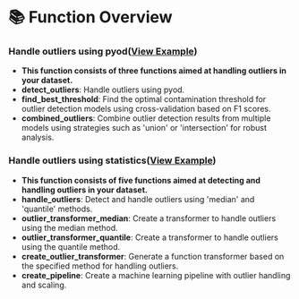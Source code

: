 #  📚 Function Overview

### Handle outliers using pyod([View Example](https://github.com/Eric-Chung-0511/Learning-Record/blob/main/Data%20Science%20Projects/Loan%20Prediction/Loan%20Prediction%20_Eric.ipynb))
- **This function consists of three functions aimed at handling outliers in your dataset.**
- **detect_outliers**: Handle outliers using pyod.
- **find_best_threshold**: Find the optimal contamination threshold for outlier detection models using cross-validation based on F1 scores.
- **combined_outliers**: Combine outlier detection results from multiple models using strategies such as 'union' or 'intersection' for robust analysis.

### Handle outliers using statistics([View Example](https://github.com/Eric-Chung-0511/Learning-Record/blob/main/Data%20Science%20Projects/Human%20Activity%20Recognition%20with%20Smartphones/Human%20Activity%20Recognition%20with%20Smartphones%20_Eric.ipynb))
- **This function consists of five functions aimed at detecting and handling outliers in your dataset.**
- **handle_outliers**: Detect and handle outliers using 'median' and 'quantile' methods.
- **outlier_transformer_median**: Create a transformer to handle outliers using the median method.
- **outlier_transformer_quantile**: Create a transformer to handle outliers using the quantile method.
- **create_outlier_transformer**: Generate a function transformer based on the specified method for handling outliers.
- **create_pipeline**: Create a machine learning pipeline with outlier handling and scaling.

